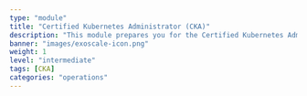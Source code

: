 ```yaml
---
type: "module"
title: "Certified Kubernetes Administrator (CKA)"
description: "This module prepares you for the Certified Kubernetes Administrator (CKA) exam, covering essential topics such as cluster architecture, installation, configuration, and troubleshooting."
banner: "images/exoscale-icon.png"
weight: 1
level: "intermediate"
tags: [CKA]
categories: "operations"
---
```

